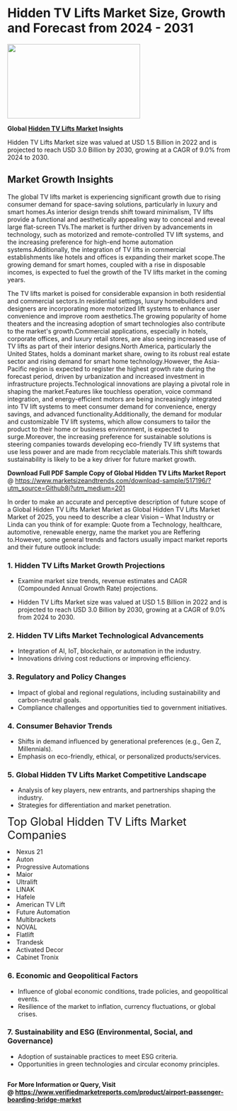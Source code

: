 <H1>Hidden TV Lifts Market Size, Growth and Forecast from 2024 - 2031</H1><img class="aligncenter size-medium wp-image-584254" src="https://thirdeyenews.in/wp-content/uploads/2024/09/Global-Market-Research-300x168.jpeg" alt="" width="300" height="168" /><p><strong>Global&nbsp;<a href="https://www.marketsizeandtrends.com/download-sample/517196/?utm_source=Github8j?utm_medium=201">Hidden TV Lifts Market</a> Insights</strong></p><p>Hidden TV Lifts Market size was valued at USD 1.5 Billion in 2022 and is projected to reach USD 3.0 Billion by 2030, growing at a CAGR of 9.0% from 2024 to 2030.</p><p><h2>Market Growth Insights</h2> <p>The global TV lifts market is experiencing significant growth due to rising consumer demand for space-saving solutions, particularly in luxury and smart homes.As interior design trends shift toward minimalism, TV lifts provide a functional and aesthetically appealing way to conceal and reveal large flat-screen TVs.The market is further driven by advancements in technology, such as motorized and remote-controlled TV lift systems, and the increasing preference for high-end home automation systems.Additionally, the integration of TV lifts in commercial establishments like hotels and offices is expanding their market scope.The growing demand for smart homes, coupled with a rise in disposable incomes, is expected to fuel the growth of the TV lifts market in the coming years.</p> <p>The TV lifts market is poised for considerable expansion in both residential and commercial sectors.In residential settings, luxury homebuilders and designers are incorporating more motorized lift systems to enhance user convenience and improve room aesthetics.The growing popularity of home theaters and the increasing adoption of smart technologies also contribute to the market's growth.Commercial applications, especially in hotels, corporate offices, and luxury retail stores, are also seeing increased use of TV lifts as part of their interior designs.North America, particularly the United States, holds a dominant market share, owing to its robust real estate sector and rising demand for smart home technology.However, the Asia-Pacific region is expected to register the highest growth rate during the forecast period, driven by urbanization and increased investment in infrastructure projects.Technological innovations are playing a pivotal role in shaping the market.Features like touchless operation, voice command integration, and energy-efficient motors are being increasingly integrated into TV lift systems to meet consumer demand for convenience, energy savings, and advanced functionality.Additionally, the demand for modular and customizable TV lift systems, which allow consumers to tailor the product to their home or business environment, is expected to surge.Moreover, the increasing preference for sustainable solutions is steering companies towards developing eco-friendly TV lift systems that use less power and are made from recyclable materials.This shift towards sustainability is likely to be a key driver for future market growth.<p><span class=""><strong>Download Full PDF Sample Copy of Global Hidden TV Lifts Market Report</strong> @ <a href="https://www.marketsizeandtrends.com/download-sample/517196/?utm_source=Github8j?utm_medium=201" target="_blank">https://www.marketsizeandtrends.com/download-sample/517196/?utm_source=Github8j?utm_medium=201</a></span></p><p>In order to make an accurate and perceptive description of future scope of a Global&nbsp;Hidden TV Lifts Market Market as Global&nbsp;Hidden TV Lifts Market Market of 2025, you need to describe a clear Vision &ndash; What Industry or Linda can you think of for example: Quote from a Technology, healthcare, automotive, renewable energy, name the market you are Reffering to.However, some general trends and factors usually impact market reports and their future outlook include:</p><h3>1.&nbsp;<strong>Hidden TV Lifts Market Growth Projections</strong></h3><ul><li>Examine market size trends, revenue estimates and CAGR (Compounded Annual Growth Rate) projections.</li><li><p>Hidden TV Lifts Market size was valued at USD 1.5 Billion in 2022 and is projected to reach USD 3.0 Billion by 2030, growing at a CAGR of 9.0% from 2024 to 2030.</p></li></ul><h3>2.&nbsp;<strong>Hidden TV Lifts Market Technological Advancements</strong></h3><ul><li>Integration of AI, IoT, blockchain, or automation in the industry.</li><li>Innovations driving cost reductions or improving efficiency.</li></ul><h3>3.&nbsp;<strong>Regulatory and Policy Changes</strong></h3><ul><li>Impact of global and regional regulations, including sustainability and carbon-neutral goals.</li><li>Compliance challenges and opportunities tied to government initiatives.</li></ul><h3>4.&nbsp;<strong>Consumer Behavior Trends</strong></h3><ul><li>Shifts in demand influenced by generational preferences (e.g., Gen Z, Millennials).</li><li>Emphasis on eco-friendly, ethical, or personalized products/services.</li></ul><h3>5.&nbsp;<strong>Global Hidden TV Lifts Market Competitive Landscape</strong></h3><ul><li>Analysis of key players, new entrants, and partnerships shaping the industry.</li><li>Strategies for differentiation and market penetration.</li></ul><p data-pm-slice="1 1 []"><span style="color: inherit; font-family: inherit; font-size: 25px;">Top Global Hidden TV Lifts Market Companies</span></p><div class="" data-test-id=""><p><li>Nexus 21</li><li> Auton</li><li> Progressive Automations</li><li> Maior</li><li> Ultralift</li><li> LINAK</li><li> Hafele</li><li> American TV Lift</li><li> Future Automation</li><li> Multibrackets</li><li> NOVAL</li><li> Flatlift</li><li> Trandesk</li><li> Activated Decor</li><li> Cabinet Tronix</li></p></div><h3>6.&nbsp;<strong>Economic and Geopolitical Factors</strong></h3><ul><li>Influence of global economic conditions, trade policies, and geopolitical events.</li><li>Resilience of the market to inflation, currency fluctuations, or global crises.</li></ul><h3>7.&nbsp;<strong>Sustainability and ESG (Environmental, Social, and Governance)</strong></h3><ul><li>Adoption of sustainable practices to meet ESG criteria.</li><li>Opportunities in green technologies and circular economy principles.</li></ul><h2><strong style="font-size: 14px;">For More Information or Query, Visit @&nbsp;</strong><a style="background-color: #ffffff; font-size: 14px;" href="https://www.marketsizeandtrends.com/report/hidden-tv-lifts-market/" target="_blank">https://www.verifiedmarketreports.com/product/airport-passenger-boarding-bridge-market</a></h2>